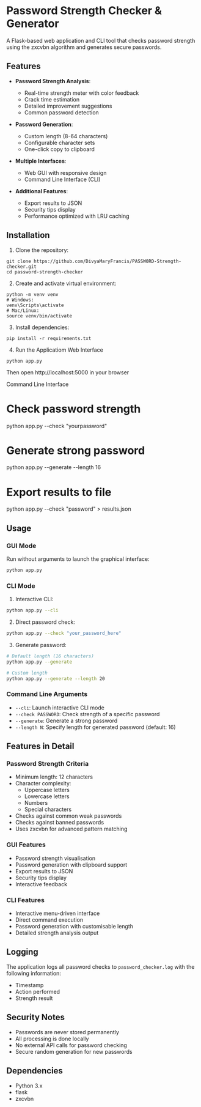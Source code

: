 # Password Strength Checker & Generator

A Flask-based web application and CLI tool that checks password strength using the zxcvbn algorithm and generates secure passwords.

## Features

- **Password Strength Analysis**:
  - Real-time strength meter with color feedback
  - Crack time estimation
  - Detailed improvement suggestions
  - Common password detection

- **Password Generation**:
  - Custom length (8-64 characters)
  - Configurable character sets
  - One-click copy to clipboard

- **Multiple Interfaces**:
  - Web GUI with responsive design
  - Command Line Interface (CLI)

- **Additional Features**:
  - Export results to JSON
  - Security tips display
  - Performance optimized with LRU caching

## Installation

1. Clone the repository:
```
git clone https://github.com/DivyaMaryFrancis/PASSW0RD-Strength-checker.git
cd password-strength-checker
```
2. Create and activate virtual environment:
```
python -m venv venv
# Windows:
venv\Scripts\activate
# Mac/Linux:
source venv/bin/activate
```
3. Install dependencies:
```
pip install -r requirements.txt
```
4. Run the Applicatiom
 Web Interface
```
python app.py
```
Then open http://localhost:5000 in your browser

 Command Line Interface

 # Check password strength
python app.py --check "yourpassword"

# Generate strong password
python app.py --generate --length 16

# Export results to file
python app.py --check "password" > results.json




## Usage

### GUI Mode

Run without arguments to launch the graphical interface:
```bash
python app.py
```

### CLI Mode

1. Interactive CLI:
```bash
python app.py --cli
```

2. Direct password check:
```bash
python app.py --check "your_password_here"
```

3. Generate password:
```bash
# Default length (16 characters)
python app.py --generate

# Custom length
python app.py --generate --length 20
```

### Command Line Arguments

- `--cli`: Launch interactive CLI mode
- `--check PASSWORD`: Check strength of a specific password
- `--generate`: Generate a strong password
- `--length N`: Specify length for generated password (default: 16)

## Features in Detail

### Password Strength Criteria

- Minimum length: 12 characters
- Character complexity:
  - Uppercase letters
  - Lowercase letters
  - Numbers
  - Special characters
- Checks against common weak passwords
- Checks against banned passwords
- Uses zxcvbn for advanced pattern matching

### GUI Features

- Password strength visualisation
- Password generation with clipboard support
- Export results to JSON
- Security tips display
- Interactive feedback

### CLI Features

- Interactive menu-driven interface
- Direct command execution
- Password generation with customisable length
- Detailed strength analysis output

## Logging

The application logs all password checks to `password_checker.log` with the following information:
- Timestamp
- Action performed
- Strength result

## Security Notes

- Passwords are never stored permanently
- All processing is done locally
- No external API calls for password checking
- Secure random generation for new passwords

## Dependencies

- Python 3.x
- flask
- zxcvbn
